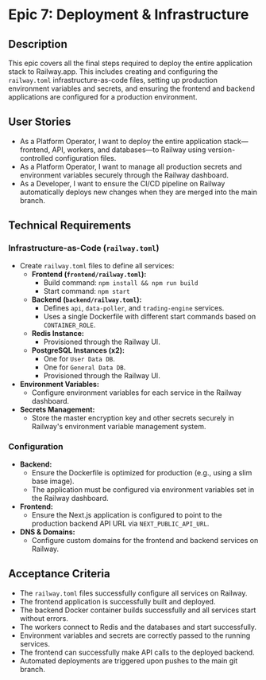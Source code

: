 # Epic 7: Deployment & Infrastructure

## Description

This epic covers all the final steps required to deploy the entire application stack to Railway.app. This includes creating and configuring the `railway.toml` infrastructure-as-code files, setting up production environment variables and secrets, and ensuring the frontend and backend applications are configured for a production environment.

## User Stories

-   As a Platform Operator, I want to deploy the entire application stack—frontend, API, workers, and databases—to Railway using version-controlled configuration files.
-   As a Platform Operator, I want to manage all production secrets and environment variables securely through the Railway dashboard.
-   As a Developer, I want to ensure the CI/CD pipeline on Railway automatically deploys new changes when they are merged into the main branch.

## Technical Requirements

### Infrastructure-as-Code (`railway.toml`)

-   Create `railway.toml` files to define all services:
    -   **Frontend (`frontend/railway.toml`):**
        -   Build command: `npm install && npm run build`
        -   Start command: `npm start`
    -   **Backend (`backend/railway.toml`):**
        -   Defines `api`, `data-poller`, and `trading-engine` services.
        -   Uses a single Dockerfile with different start commands based on `CONTAINER_ROLE`.
    -   **Redis Instance:**
        -   Provisioned through the Railway UI.
    -   **PostgreSQL Instances (x2):**
        -   One for `User Data DB`.
        -   One for `General Data DB`.
        -   Provisioned through the Railway UI.
-   **Environment Variables:**
    -   Configure environment variables for each service in the Railway dashboard.
-   **Secrets Management:**
    -   Store the master encryption key and other secrets securely in Railway's environment variable management system.

### Configuration

-   **Backend:**
    -   Ensure the Dockerfile is optimized for production (e.g., using a slim base image).
    -   The application must be configured via environment variables set in the Railway dashboard.
-   **Frontend:**
    -   Ensure the Next.js application is configured to point to the production backend API URL via `NEXT_PUBLIC_API_URL`.
-   **DNS & Domains:**
    -   Configure custom domains for the frontend and backend services on Railway.

## Acceptance Criteria

-   The `railway.toml` files successfully configure all services on Railway.
-   The frontend application is successfully built and deployed.
-   The backend Docker container builds successfully and all services start without errors.
-   The workers connect to Redis and the databases and start successfully.
-   Environment variables and secrets are correctly passed to the running services.
-   The frontend can successfully make API calls to the deployed backend.
-   Automated deployments are triggered upon pushes to the main git branch. 